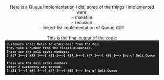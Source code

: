 <p align="center">
  Here is a Queue Implementation I did, some of the things I implemented were:
  <br>
  - makefile 
  <br>
  - recusion 
  <br>
  - linked-list implementation of Queue ADT 
  <br>
  <br>
  This is the final output of the code:
  <br>
  <img src="images/final.png">
</p>
